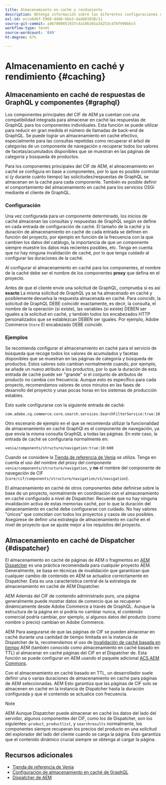 ```yaml
---
title: Almacenamiento en caché y rendimiento
description: Obtenga información sobre las diferentes configuraciones disponibles para habilitar GraphQL y el almacenamiento en caché de contenido para optimizar el rendimiento de su implementación comercial.
exl-id: ecce64bf-5960-4ddb-b6e3-dad401038c11
source-git-commit: a467009851937c4a10b165a3d253c47bf990bbc5
workflow-type: tm+mt
source-wordcount: '849'
ht-degree: 67%

---
```


# Almacenamiento en caché y rendimiento {#caching}

## Almacenamiento en caché de respuestas de GraphQL y componentes {#graphql}

Los componentes principales del CIF de AEM ya cuentan con una compatibilidad integrada para almacenar en caché las respuestas de GraphQL para los componentes individuales. Esta función se puede utilizar para reducir en gran medida el número de llamadas de back-end de GraphQL. Se puede lograr un almacenamiento en caché efectivo, especialmente para las consultas repetidas como recuperar el árbol de categorías de un componente de navegación o recuperar todos los valores de facetas/acumulados disponibles que se muestran en las páginas de categoría y búsqueda de productos.

Para los componentes principales del CIF de AEM, el almacenamiento en caché se configura en base a componentes, por lo que es posible controlar si (y durante cuánto tiempo) las solicitudes/respuestas de GraphQL se almacenan en la caché para cada componente. También es posible definir el comportamiento del almacenamiento en caché para los servicios OSGi mediante el cliente de GraphQL.

### Configuración

Una vez configurada para un componente determinado, los inicios de caché almacenan las consultas y respuestas de GraphQL según se define en cada entrada de configuración de caché. El tamaño de la caché y la duración de almacenamiento en caché de cada entrada se definen en función del proyecto, por ejemplo en función de la frecuencia con la que cambien los datos del catálogo, la importancia de que un componente siempre muestre los datos más recientes posibles, etc. Tenga en cuenta que no hay ninguna invalidación de caché, por lo que tenga cuidado al configurar las duraciones de la caché.

Al configurar el almacenamiento en caché para los componentes, el nombre de la caché debe ser el nombre de los componentes **proxy** que defina en el proyecto.

Antes de que el cliente envíe una solicitud de GraphQL, comprueba si es así **exacto** La misma solicitud de GraphQL ya se ha almacenado en caché y posiblemente devuelva la respuesta almacenada en caché. Para coincidir, la solicitud de GraphQL DEBE coincidir exactamente, es decir, la consulta, el nombre de la operación (si existe), las variables (si existe) DEBEN ser iguales a la solicitud en caché, y también todos los encabezados HTTP personalizados que se establezcan DEBEN ser iguales. Por ejemplo, Adobe Commerce `Store` El encabezado DEBE coincidir.

### Ejemplos

Se recomienda configurar el almacenamiento en caché para el servicio de búsqueda que recoge todos los valores de acumulados y facetas disponibles que se muestran en las páginas de categoría y búsqueda de productos. Estos valores solo cambian normalmente cuando, por ejemplo, se añade un nuevo atributo a los productos, por lo que la duración de esta entrada de caché puede ser &quot;grande&quot; si el conjunto de atributos de producto no cambia con frecuencia. Aunque esto es específico para cada proyecto, recomendamos valores de unos minutos en las fases de desarrollo del proyecto y unas pocas horas en los sistemas de producción estables.

Esto suele configurarse con la siguiente entrada de caché:

```
com.adobe.cq.commerce.core.search.services.SearchFilterService:true:10:3600
```

Otro escenario de ejemplo en el que se recomienda utilizar la funcionalidad de almacenamiento en caché GraphQl es el componente de navegación, ya que envía la misma consulta GraphQL a todas las páginas. En este caso, la entrada de caché se configuraría normalmente en:

```
venia/components/structure/navigation:true:10:600
```

Cuando se considere la [Tienda de referencia de Venia](https://github.com/adobe/aem-cif-guides-venia) se utiliza. Tenga en cuenta el uso del nombre del proxy del componente `venia/components/structure/navigation`, y **no** el nombre del componente de navegación de CIF (`core/cif/components/structure/navigation/v1/navigation`).

El almacenamiento en caché de otros componentes debe definirse sobre la base de un proyecto, normalmente en coordinación con el almacenamiento en caché configurado a nivel de Dispatcher. Recuerde que no hay ninguna invalidación activa de estas memorias caché, por lo que la duración del almacenamiento en caché debe configurarse con cuidado. No hay valores &quot;únicos&quot; que coincidan con todos los proyectos y casos de uso posibles. Asegúrese de definir una estrategia de almacenamiento en caché en el nivel de proyecto que se ajuste mejor a los requisitos del proyecto.

## Almacenamiento en caché de Dispatcher {#dispatcher}

El almacenamiento en caché de páginas de AEM o fragmentos en [AEM Dispatcher](https://experienceleague.adobe.com/docs/experience-manager-dispatcher/using/dispatcher.html?lang=es) es una práctica recomendada para cualquier proyecto AEM. Generalmente, se basa en técnicas de invalidación que garantizan que cualquier cambio de contenido en AEM se actualice correctamente en Dispatcher. Esta es una característica central de la estrategia de almacenamiento en caché de AEM Dispatcher.

AEM Además del CIF de contenido administrado puro, una página generalmente puede mostrar datos de comercio que se recuperan dinámicamente desde Adobe Commerce a través de GraphQL. Aunque la estructura de la página en sí podría no cambiar nunca, el contenido comercial podría cambiar, por ejemplo, si algunos datos del producto (como nombre o precio) cambian en Adobe Commerce.

AEM Para asegurarse de que las páginas de CIF se pueden almacenar en caché durante una cantidad de tiempo limitada en la instancia de Dispatcher de la, recomendamos el uso de [Invalidación de caché basada en tiempo](https://experienceleague.adobe.com/docs/experience-manager-dispatcher/using/configuring/dispatcher-configuration.html?lang=en#configuring-time-based-cache-invalidation-enablettl) AEM (también conocido como almacenamiento en caché basado en TTL) al almacenar en caché páginas del CIF en el Dispatcher de. Esta función se puede configurar en AEM usando el paquete adicional [ACS AEM Commons](https://adobe-consulting-services.github.io/acs-aem-commons/).

Con el almacenamiento en caché basado en TTL, un desarrollador suele definir una o varias duraciones de almacenamiento en caché para páginas de AEM seleccionadas. AEM Esto garantiza que las páginas de CIF solo se almacenen en caché en la instancia de Dispatcher hasta la duración configurada y que el contenido se actualice con frecuencia.

>[!NOTE]
>
>AEM Aunque Dispatcher puede almacenar en caché los datos del lado del servidor, algunos componentes del CIF, como los de Dispatcher, son los siguientes: `product`, `productlist`, y `searchresults` normalmente, los componentes siempre recuperan los precios del producto en una solicitud del explorador del lado del cliente cuando se carga la página. Esto garantiza que el contenido dinámico crucial siempre se obtenga al cargar la página.

## Recursos adicionales

- [Tienda de referencia de Venia](https://github.com/adobe/aem-cif-guides-venia)
- [Configuración de almacenamiento en caché de GraphQL](https://github.com/adobe/commerce-cif-graphql-client#caching)
- [Dispatcher de AEM](https://experienceleague.adobe.com/docs/experience-manager-dispatcher/using/dispatcher.html?lang=es)
